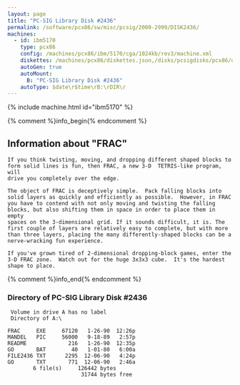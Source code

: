 ```yaml
---
layout: page
title: "PC-SIG Library Disk #2436"
permalink: /software/pcx86/sw/misc/pcsig/2000-2999/DISK2436/
machines:
  - id: ibm5170
    type: pcx86
    config: /machines/pcx86/ibm/5170/cga/1024kb/rev3/machine.xml
    diskettes: /machines/pcx86/diskettes.json,/disks/pcsigdisks/pcx86/diskettes.json
    autoGen: true
    autoMount:
      B: "PC-SIG Library Disk #2436"
    autoType: $date\r$time\rB:\rDIR\r
---
```


{% include machine.html id="ibm5170" %}

{% comment %}info_begin{% endcomment %}

## Information about "FRAC"

    If you think twisting, moving, and dropping different shaped blocks to
    form solid lines is fun, then FRAC, a new 3-D  TETRIS-like program, will
    drive you completely over the edge.
    
    The object of FRAC is deceptively simple.  Pack falling blocks into
    solid layers as quickly and efficiently as possible.  However, in FRAC
    you have to contend with not only moving and twisting the falling
    blocks, but also shifting them in space in order to place them in empty
    spaces on the 3-dimensional grid. If it sounds difficult, it is. The
    first couple of layers are relatively easy to complete, but with more
    than three layers, placing the many differently-shaped blocks can be a
    nerve-wracking fun experience.
    
    If you've grown tired of 2-dimensional dropping-block games, enter the
    3-D FRAC zone.  Watch out for the huge 3x3x3 cube.  It's the hardest
    shape to place.
{% comment %}info_end{% endcomment %}


### Directory of PC-SIG Library Disk #2436

     Volume in drive A has no label
     Directory of A:\

    FRAC     EXE     67120   1-26-90  12:26p
    MANDEL   PIC     56000   9-18-89   2:57p
    README             216   1-26-90  12:35p
    GO       BAT        40   1-01-80   6:00a
    FILE2436 TXT      2295  12-06-90   4:24p
    GO       TXT       771  12-06-90   2:46a
            6 file(s)     126442 bytes
                           31744 bytes free
